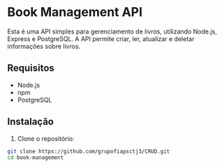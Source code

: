 # Book Management API

Esta é uma API simples para gerenciamento de livros, utilizando Node.js, Express e PostgreSQL. A API permite criar, ler, atualizar e deletar informações sobre livros.

## Requisitos

- Node.js
- npm
- PostgreSQL

## Instalação

1. Clone o repositório:

```bash
git clone https://github.com/grupofiapsctj3/CRUD.git
cd book-management
